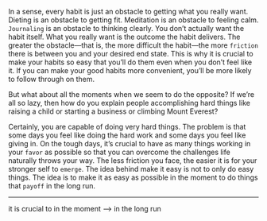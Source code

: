 In a sense, every habit is just an obstacle to getting what you really
want. Dieting is an obstacle to getting fit. Meditation is an obstacle to
feeling calm. `Journaling` is an obstacle to thinking clearly. You don’t
actually want the habit itself. What you really want is the outcome the
habit delivers. The greater the obstacle—that is, the more difficult the
habit—the more `friction` there is between you and your desired end
state. This is why it is crucial to make your habits so easy that you’ll do
them even when you don’t feel like it. If you can make your good
habits more convenient, you’ll be more likely to follow through on
them.

But what about all the moments when we seem to do the opposite?
If we’re all so lazy, then how do you explain people accomplishing hard
things like raising a child or starting a business or climbing Mount
Everest?

Certainly, you are capable of doing very hard things. The problem is
that some days you feel like doing the hard work and some days you
feel like giving in. On the tough days, it’s crucial to have as many
things working in your `favor` as possible so that you can overcome the
challenges life naturally throws your way. The less friction you face,
the easier it is for your stronger self to `emerge`. The idea behind make
it easy is not to only do easy things. The idea is to make it as easy as
possible in the moment to do things that `payoff` in the long run.

---
it is crucial to
in the moment  --> in the long run